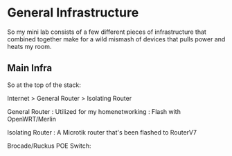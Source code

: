 # General Infrastructure

So my mini lab consists of a few different pieces of infrastructure that combined together make for a wild mismash of devices that pulls power and heats my room.

## Main Infra

So at the top of the stack:

Internet > General Router > Isolating Router

General Router : Utilized for my homenetworking : Flash with OpenWRT/Merlin

Isolating Router : A Microtik router that's been flashed to RouterV7

Brocade/Ruckus POE Switch:
